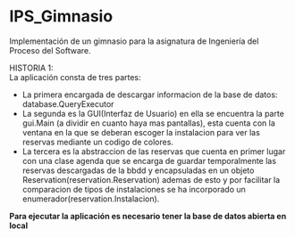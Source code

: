# IPS_Gimnasio
Implementación de un gimnasio para la asignatura de Ingeniería del Proceso del Software.

HISTORIA 1: <br/>
La aplicación consta de tres partes: 
* La primera encargada de descargar informacion de la base de datos: database.QueryExecutor
* La segunda es la GUI(Interfaz de Usuario) en ella se encuentra la parte gui.Main (a dividir en cuanto haya mas pantallas), esta cuenta con la ventana en la que se deberan escoger la instalacion para ver las reservas mediante un codigo de colores.
* La tercera es la abstraccion de las reservas que cuenta en primer lugar con una clase agenda que se encarga de guardar temporalmente las reservas descargadas de la bbdd y encapsuladas en un objeto Reservation(reservation.Reservation) ademas de esto y por facilitar la comparacion de tipos de instalaciones se ha incorporado un enumerador(reservation.Instalacion).
  
**Para ejecutar la aplicación es necesario tener la base de datos abierta en local**
  
